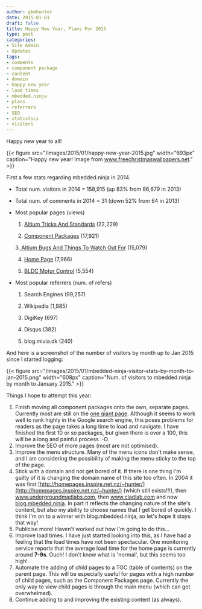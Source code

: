 ```yaml
---
author: gbmhunter
date: 2015-01-01
draft: false
title: Happy New Year, Plans For 2015
type: post
categories:
- Site Admin
- Updates
tags:
- comments
- component package
- content
- domain
- happy new year
- load times
- mbedded.ninja
- plans
- referrers
- SEO
- statistics
- visitors
---
```


Happy new year to all!

{{< figure src="/images/2015/01/happy-new-year-2015.jpg" width="693px" caption="Happy new year! Image from www.freechristmaswallpapers.net."  >}}

First a few stats regarding mbedded.ninja in 2014.

* Total num. visitors in 2014 = 158,915 (up 83% from 86,679 in 2013)
* Total num. of comments in 2014 = 31 (down 52% from 64 in 2013)
* Most popular pages (views)  

	1. [Altium Tricks And Standards](/electronics/general/altium/altium-tricks-and-standards) (22,229)  

	2. [Component Packages](/pcb-design/component-packages) (17,921)  

	3.[ Altium Bugs And Things To Watch Out For](/electronics/general/altium/altium-bugs-and-things-to-watch-out-for) (15,079)  

	4. [Home Page](/) (7,966)  

	5. [BLDC Motor Control](/electronics/circuit-design/bldc-motor-control) (5,554)

* Most popular referrers (num. of refers)  

	1. Search Engines (99,257)  

	2. Wikipedia (1,985)  

	3. DigiKey (697)  

	4. Disqus (382)  

	5. blog.mivia.dk (240)

And here is a screenshot of the number of visitors by month up to Jan 2015 since I started logging:

{{< figure src="/images/2015/01/mbedded-ninja-visitor-stats-by-month-to-jan-2015.png" width="608px" caption="Num. of visitors to mbedded.ninja by month to January 2015."  >}}

Things I hope to attempt this year:

1. Finish moving all component packages onto the own, separate pages. Currently most are still on the [one giant page](/pcb-design/component-packages). Although it seems to work well to rank highly in the Google search engine, this poses problems for readers as the page takes a long time to load and navigate. I have finished the first 10 or so packages, but given there is over a 100, this will be a long and painful process :-D.
2. Improve the SEO of more pages (most are not optimised).
3. Improve the menu structure. Many of the menu icons don't make sense, and I am considering the possibility of making the menu sticky to the top of the page.
4. Stick with a domain and not get bored of it. If there is one thing I'm guilty of it is changing the domain name of this site too often. In 2004 it was first [http://homepages.inspire.net.nz/~hunter/](http://homepages.inspire.net.nz/~hunter/) (which still exists!!!), then www.undergroundmadlabs.com, then www.cladlab.com and now [blog.mbedded.ninja](/). In part it reflects the changing nature of the site's content, but also my ability to choose names that I get bored of quickly. I think I'm on to a winner with blog.mbedded.ninja, so let's hope it stays that way!
5. Publicise more! Haven't worked out how I'm going to do this...
6. Improve load times. I have just started looking into this, as I have had a feeling that the load times have not been spectacular. One monitoring service reports that the average load time for the home page is currently around **7-9s**. Ouch! I don't know what is 'normal', but this seems too high!
7. Automate the adding of child pages to a TOC (table of contents) on the parent page. This will be especially useful for pages with a high number of child pages, such as the Component Packages page. Currently the only way to view child pages is through the main menu (which can get overwhelmed).
8. Continue adding to and improving the existing content (as always).

